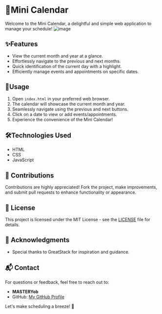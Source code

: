 # 📅Mini Calendar
Welcome to the Mini Calendar, a delightful and simple web application to manage your schedule!
![image](https://github.com/YawBoah/Mini-Calendar/assets/126890146/ac4c5fd0-a641-4358-ac0f-c4dd2ecc4498)

## ✨Features
- View the current month and year at a glance.
- Effortlessly navigate to the previous and next months.
- Quick identification of the current day with a highlight.
- Efficiently manage events and appointments on specific dates.

## 🚀Usage
1. Open `index.html` in your preferred web browser.
2. The calendar will showcase the current month and year.
3. Seamlessly navigate using the previous and next buttons.
4. Click on a date to view or add events/appointments.
5. Experience the convenience of the Mini Calendar!

## 🛠️Technologies Used
- HTML
- CSS
- JavaScript

## 🤝 Contributions
Contributions are highly appreciated! Fork the project, make improvements, and submit pull requests to enhance functionality or appearance.

## 📜 License
This project is licensed under the MIT License - see the [LICENSE](LICENSE) file for details.

## 🙌 Acknowledgments
- Special thanks to GreatStack for inspiration and guidance.

## 📬 Contact
For questions or feedback, feel free to reach out to:
- **MASTERYob**
- GitHub: [My GitHub Profile](https://github.com/YawBoah)

Let's make scheduling a breeze! 🌟
